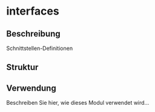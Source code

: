 ﻿# interfaces

## Beschreibung
Schnittstellen-Definitionen

## Struktur


## Verwendung
Beschreiben Sie hier, wie dieses Modul verwendet wird...
